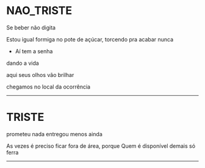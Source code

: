 # NAO_TRISTE

Se beber não digita

Estou igual formiga no pote de açúcar, torcendo pra acabar nunca

- Aí tem a senha

dando a vida

aqui seus olhos vão brilhar

chegamos no local da ocorrência


---

# TRISTE
prometeu nada entregou menos ainda

As vezes é preciso ficar fora de área, porque
Quem é disponível demais só ferra

---


